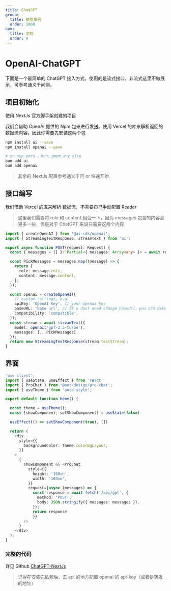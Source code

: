 ```yaml
---
title: ChatGPT
group:
  title: 模型案例
  order: 1000
nav:
  title: 文档
  order: 0
---
```


# OpenAI-ChatGPT

下面是一个最简单的 ChatGPT 接入方式，使用的是流式接口，非流式这里不做展示，可参考通义千问侧。

## 项目初始化

使用 NextJs 官方脚手架创建的项目

我们会借助 OpenAI 提供的 Npm 包来进行发送。使用 Vercel 的库来解析返回的数据流内容。因此你需要先安装这两个包

```bash
npm install ai --save
npm install openai --save

# or use yarn 、bun、pnpm any else
bun add ai
bun add openai
```

> 其余的 NextJs 配置参考通义千问 or 快速开始

## 接口编写

我们借助 Vercel 的库来解析 数据流，不需要自己手动配置 Reader

> 这里我们需要将 role 和 content 组合一下，因为 messages 包含的内容会更多一些，但是对于 ChatGPT 来说只需要这两个内容

```ts
import { createOpenAI } from '@ai-sdk/openai';
import { StreamingTextResponse, streamText } from 'ai';

export async function POST(request: Request) {
  const { messages = [] }: Partial<{ messages: Array<any> }> = await request.json();

  const PickMessages = messages.map((message) => {
    return {
      role: message.role,
      content: message.content,
    };
  });

  const openai = createOpenAI({
    // custom settings, e.g.
    apiKey: 'OpenAI Key', // your openai key
    baseURL: 'base url', // if u dont need change baseUrl，you can delete this line
    compatibility: 'compatible',
  });
  const stream = await streamText({
    model: openai('gpt-3.5-turbo'),
    messages: [...PickMessages],
  });
  return new StreamingTextResponse(stream.textStream);
}
```

## 界面

```ts
'use client';
import { useState, useEffect } from 'react'
import { ProChat } from '@ant-design/pro-chat';
import { useTheme } from 'antd-style';

export default function Home() {

  const theme = useTheme();
  const [showComponent, setShowComponent] = useState(false)

  useEffect(() => setShowComponent(true), [])

  return (
    <div
      style={{
        backgroundColor: theme.colorBgLayout,
      }}
    >
      {
        showComponent && <ProChat
          style={{
            height: '100vh',
            width: '100vw',
          }}
          request={async (messages) => {
            const response = await fetch('/api/gpt', {
              method: 'POST',
              body: JSON.stringify({ messages: messages }),
            });
            return response
            }}
        />
      }
    </div>
  );
}

```

### 完整的代码

详见 Github [ChatGPT-NextJs](https://github.com/ant-design/pro-chat/tree/main/demos/chatgpt-nextjs)

> 记得在安装完依赖后，去 api 的地方配置 openai 的 api-key（或者是转发的地址）
